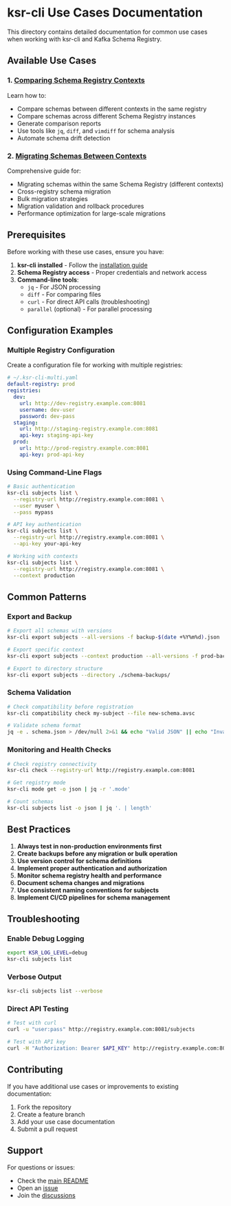 # ksr-cli Use Cases Documentation

This directory contains detailed documentation for common use cases when working with ksr-cli and Kafka Schema Registry.

## Available Use Cases

### 1. [Comparing Schema Registry Contexts](./compare-schema-registry-contexts.md)

Learn how to:
- Compare schemas between different contexts in the same registry
- Compare schemas across different Schema Registry instances
- Generate comparison reports
- Use tools like `jq`, `diff`, and `vimdiff` for schema analysis
- Automate schema drift detection

### 2. [Migrating Schemas Between Contexts](./migrate-schemas-between-contexts.md)

Comprehensive guide for:
- Migrating schemas within the same Schema Registry (different contexts)
- Cross-registry schema migration
- Bulk migration strategies
- Migration validation and rollback procedures
- Performance optimization for large-scale migrations

## Prerequisites

Before working with these use cases, ensure you have:

1. **ksr-cli installed** - Follow the [installation guide](../../README.md#installation)
2. **Schema Registry access** - Proper credentials and network access
3. **Command-line tools**:
   - `jq` - For JSON processing
   - `diff` - For comparing files
   - `curl` - For direct API calls (troubleshooting)
   - `parallel` (optional) - For parallel processing

## Configuration Examples

### Multiple Registry Configuration

Create a configuration file for working with multiple registries:

```yaml
# ~/.ksr-cli-multi.yaml
default-registry: prod
registries:
  dev:
    url: http://dev-registry.example.com:8081
    username: dev-user
    password: dev-pass
  staging:
    url: http://staging-registry.example.com:8081
    api-key: staging-api-key
  prod:
    url: http://prod-registry.example.com:8081
    api-key: prod-api-key
```

### Using Command-Line Flags

```bash
# Basic authentication
ksr-cli subjects list \
  --registry-url http://registry.example.com:8081 \
  --user myuser \
  --pass mypass

# API key authentication
ksr-cli subjects list \
  --registry-url http://registry.example.com:8081 \
  --api-key your-api-key

# Working with contexts
ksr-cli subjects list \
  --registry-url http://registry.example.com:8081 \
  --context production
```

## Common Patterns

### Export and Backup

```bash
# Export all schemas with versions
ksr-cli export subjects --all-versions -f backup-$(date +%Y%m%d).json

# Export specific context
ksr-cli export subjects --context production --all-versions -f prod-backup.json

# Export to directory structure
ksr-cli export subjects --directory ./schema-backups/
```

### Schema Validation

```bash
# Check compatibility before registration
ksr-cli compatibility check my-subject --file new-schema.avsc

# Validate schema format
jq -e . schema.json > /dev/null 2>&1 && echo "Valid JSON" || echo "Invalid JSON"
```

### Monitoring and Health Checks

```bash
# Check registry connectivity
ksr-cli check --registry-url http://registry.example.com:8081

# Get registry mode
ksr-cli mode get -o json | jq -r '.mode'

# Count schemas
ksr-cli subjects list -o json | jq '. | length'
```

## Best Practices

1. **Always test in non-production environments first**
2. **Create backups before any migration or bulk operation**
3. **Use version control for schema definitions**
4. **Implement proper authentication and authorization**
5. **Monitor schema registry health and performance**
6. **Document schema changes and migrations**
7. **Use consistent naming conventions for subjects**
8. **Implement CI/CD pipelines for schema management**

## Troubleshooting

### Enable Debug Logging

```bash
export KSR_LOG_LEVEL=debug
ksr-cli subjects list
```

### Verbose Output

```bash
ksr-cli subjects list --verbose
```

### Direct API Testing

```bash
# Test with curl
curl -u "user:pass" http://registry.example.com:8081/subjects

# Test with API key
curl -H "Authorization: Bearer $API_KEY" http://registry.example.com:8081/subjects
```

## Contributing

If you have additional use cases or improvements to existing documentation:

1. Fork the repository
2. Create a feature branch
3. Add your use case documentation
4. Submit a pull request

## Support

For questions or issues:
- Check the [main README](../../README.md)
- Open an [issue](https://github.com/aywengo/ksr-cli/issues)
- Join the [discussions](https://github.com/aywengo/ksr-cli/discussions)
